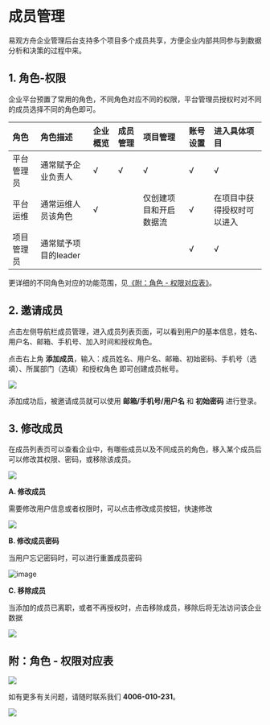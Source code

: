 # 成员管理

易观方舟企业管理后台支持多个项目多个成员共享，方便企业内部共同参与到数据分析和决策的过程中来。

## 1. 角色-权限

企业平台预置了常用的角色，不同角色对应不同的权限，平台管理员授权时对不同的成员选择不同的角色即可。

| 角色 | 角色描述 | 企业概览 | 成员管理 | 项目管理 | 账号设置 | 进入具体项目 |
| :--- | :--- | :--- | :--- | :--- | :--- | :--- |
| 平台管理员 | 通常赋予企业负责人 | √ | √ | √ | √ | √ |
| 平台运维 | 通常运维人员该角色 | √ |  | 仅创建项目和开启数据流 | √ | 在项目中获得授权时可以进入 |
| 项目管理员 | 通常赋予项目的leader |  |  |  | √ | √ |

更详细的不同角色对应的功能范围，见[《附：角色 - 权限对应表》](enterprise-basic-function-member.md#fu-jiao-se-quan-xian-dui-ying-biao)。

## 2. 邀请成员

点击左侧导航栏成员管理，进入成员列表页面，可以看到用户的基本信息，姓名、用户名、邮箱、手机号、加入时间和授权角色。

点击右上角 **添加成员**，输入：成员姓名、用户名、邮箱、初始密码、手机号（选填）、所属部门（选填）和授权角色 即可创建成员帐号。

![ ](https://imguserradar.analysys.cn/fangzhou/img/2018/12/201812181426259399.gif)

添加成功后，被邀请成员就可以使用 **邮箱/手机号/用户名** 和 **初始密码** 进行登录。

## 3. 修改成员

在成员列表页可以查看企业中，有哪些成员以及不同成员的角色，移入某个成员后可以修改其权限、密码，或移除该成员。

![ ](https://imguserradar.analysys.cn/fangzhou/img/2018/12/201812181430409286.png)

**A. 修改成员**

需要修改用户信息或者权限时，可以点击修改成员按钮，快速修改

![ ](https://imguserradar.analysys.cn/fangzhou/img/2018/12/201812181437381573.png)

**B. 修改成员密码**

当用户忘记密码时，可以进行重置成员密码

![image](https://imguserradar.analysys.cn/fangzhou/img/2018/08/201808101536015639.png)

**C. 移除成员**

当添加的成员已离职，或者不再授权时，点击移除成员，移除后将无法访问该企业数据

![ ](https://imguserradar.analysys.cn/fangzhou/img/2018/12/201812181441586846.png)

## 附：角色 - 权限对应表

![ ](https://imguserradar.analysys.cn/fangzhou/img/2018/12/201812181721476556.png)

如有更多有关问题，请随时联系我们 **4006-010-231**。

[![ ](https://imguserradar.analysys.cn/fangzhou/img/2019/01/201901151711159657.jpeg)](https://ark.analysys.cn/view/sign/signup.html?campaign_id=2111486795&utm_campaign=文档注册&utm_medium=自媒体&utm_source=文档&utm_content=&utm_term=)

